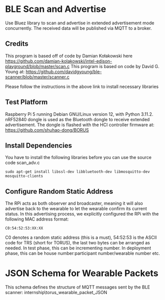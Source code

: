 # BLE Scan and Advertise
Use Bluez library to scan and advertise in extended advertisement mode concurrently. The received data will be published via MQTT to a broker.

## Credits

This program is based off of code by Damian Kołakowski here https://github.com/damian-kolakowski/intel-edison-playground/blob/master/scan.c
This program is based on code by David G. Young at: https://github.com/davidgyoung/ble-scanner/blob/master/scanner.c

Please follow the instructions in the above link to install necessary libraries

## Test Platform
Raspberry Pi 5 running Debian GNU/Linux version 12, with Python 3.11.2. nRF52840 dongle is used as the Bluetooth dongle to receive extended advertisement. The dongle is flashed with the HCI controller firmware at: https://github.com/shuhao-dong/BORUS

## Install Dependencies

You have to install the following libraries before you can use the source code scan_adv.c

    sudo apt-get install libssl-dev libbluetooth-dev libmosquitto-dev mosquitto-clients

## Configure Random Static Address

The RPi acts as both observer and broadcaster, meaning it will also advertise back to the wearable to let the wearable confirm its current status.
In this advertising process, we explicitly configured the RPi with the following MAC address format:

    C0:54:52:53:XX:XX

C0 denotes a random static address (this is a must), 54:52:53 is the ASCII code for TRS (short for TORUS), the last two bytes can be arranged as needed. In test phase, this can be incrementing number. In deployment phase, this can be house number:participant number/wearable number etc. 


# JSON Schema for Wearable Packets
This schema defines the structure of MQTT messages sent by the BLE scanner: internship\torus_wearable_packet_JSON

